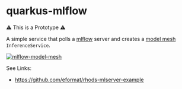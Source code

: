 # quarkus-mlflow

⚠️ This is a Prototype ⚠️

A simple service that polls a [mlflow](https://github.com/mlflow/mlflow) server and creates a [model mesh](https://github.com/kserve/modelmesh-serving) `InferenceService`.

[![mlflow-model-mesh](http://img.youtube.com/vi/5Y_Sukskk_E/0.jpg)](http://www.youtube.com/watch?v=5Y_Sukskk_E "Model Mesh MlFlow")

See Links:
- https://github.com/eformat/rhods-mlserver-example
